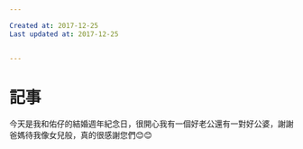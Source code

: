 ```yaml
---

Created at: 2017-12-25
Last updated at: 2017-12-25


---
```


# 記事


今天是我和佑仔的結婚週年紀念日，很開心我有一個好老公還有一對好公婆，謝謝爸媽待我像女兒般，真的很感謝您們😊😊

